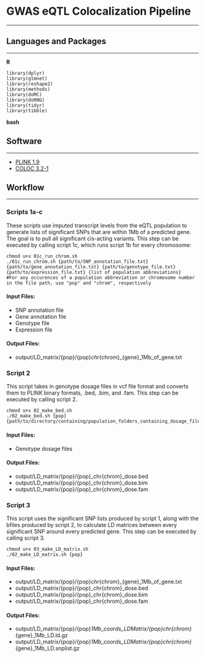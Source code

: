 # GWAS eQTL Colocalization Pipeline
---
## Languages and Packages
---
**R**
```
library(dplyr)
library(glmnet)
library(reshape2)
library(methods)
library(doMC)
library(doRNG)
library(tidyr)
library(tibble)
```
**bash**
## Software ##
---
- [PLINK 1.9](https://www.cog-genomics.org/plink/)
- [COLOC 3.2-1](https://github.com/chr1swallace/coloc)

## Workflow ##
---
### Scripts 1a-c ###
These scripts use imputed transcript levels from the eQTL population to generate lists of significant SNPs that are within 1Mb of a predicted gene. The goal is to pull all significant cis-acting variants. This step can be executed by calling script 1c, which runs script 1b for every chromosome:
```
chmod u+x 01c_run_chrom.sh
./01c_run_chrom.sh {path/to/SNP_annotation_file.txt} {path/to/gene_annotation_file.txt} {path/to/genotype_file.txt} {path/to/expression_file.txt} {list of population abbreviations}
#For any occurences of a population abbreviation or chromosome number in the file path, use "pop" and "chrom", respectively
```
#### Input Files: ####
- SNP annotation file
- Gene annotation file
- Genotype file
- Expression file
#### Output Files: ####
- output/LD_matrix/{pop}/{pop}_chr_{chrom}_{gene}_1Mb_of_gene.txt

### Script 2 ###
This script takes in genotype dosage files in vcf file format and converts them to PLINK binary formats, .bed, .bim, and .fam. This step can be executed by calling script 2.
```
chmod u+x 02_make_bed.sh 
./02_make_bed.sh {pop} {path/to/directory/containing/population_folders_containing_dosage_files/}
```
#### Input Files: ####
- Genotype dosage files
#### Output Files: ####
- output/LD_matrix/{pop}/{pop}_chr{chrom}_dose.bed
- output/LD_matrix/{pop}/{pop}_chr{chrom}_dose.bim
- output/LD_matrix/{pop}/{pop}_chr{chrom}_dose.fam

### Script 3 ###
This script uses the significant SNP lists produced by script 1, along with the bfiles produced by script 2, to calculate LD matrices between every significant SNP around every predicted gene. This step can be executed by calling script 3.
```
chmod u+x 03_make_LD_matrix.sh
./02_make_LD_matrix.sh {pop}
```
#### Input Files: ####
- output/LD_matrix/{pop}/{pop}_chr_{chrom}_{gene}_1Mb_of_gene.txt
- output/LD_matrix/{pop}/{pop}_chr{chrom}_dose.bed
- output/LD_matrix/{pop}/{pop}_chr{chrom}_dose.bim
- output/LD_matrix/{pop}/{pop}_chr{chrom}_dose.fam
#### Output Files: ####
- output/LD_matrix/{pop}/{pop}_1Mb_coords_LDMatrix/{pop}_chr_{chrom}_{gene}_1Mb_LD.ld.gz
- output/LD_matrix/{pop}/{pop}_1Mb_coords_LDMatrix/{pop}_chr_{chrom}_{gene}_1Mb_LD.snplist.gz
